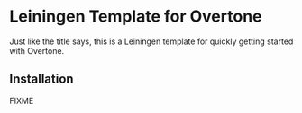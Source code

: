 # Leiningen Template for Overtone

Just like the title says, this is a Leiningen template for quickly getting started
with Overtone.

## Installation

FIXME
